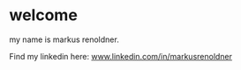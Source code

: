 # welcome

my name is markus renoldner.

Find my linkedin here:
www.linkedin.com/in/markusrenoldner
